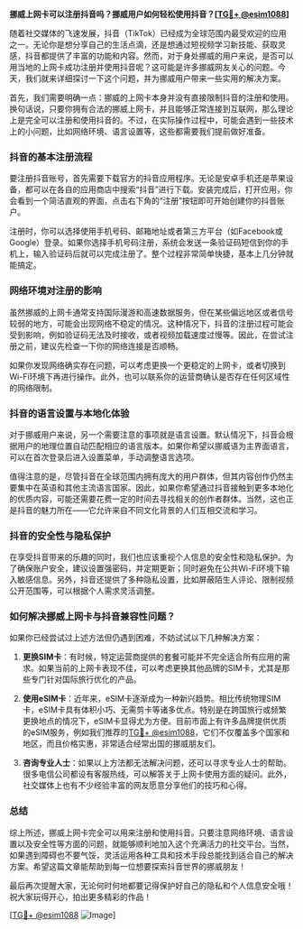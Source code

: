 **挪威上网卡可以注册抖音吗？挪威用户如何轻松使用抖音？[[TG💪+ @esim1088](https://t.me/s/esim1088)]**

随着社交媒体的飞速发展，抖音（TikTok）已经成为全球范围内最受欢迎的应用之一。无论你是想分享自己的生活点滴，还是想通过短视频学习新技能、获取灵感，抖音都提供了丰富的功能和内容。然而，对于身处挪威的用户来说，是否可以用当地的上网卡成功注册并使用抖音呢？这可能是许多挪威网友关心的问题。今天，我们就来详细探讨一下这个问题，并为挪威用户带来一些实用的解决方案。

首先，我们需要明确一点：挪威的上网卡本身并没有直接限制抖音的注册和使用。换句话说，只要你拥有合法的挪威上网卡，并且能够正常连接到互联网，那么理论上是完全可以注册和使用抖音的。不过，在实际操作过程中，可能会遇到一些技术上的小问题，比如网络环境、语言设置等，这些都需要我们提前做好准备。

### 抖音的基本注册流程

要注册抖音账号，首先需要下载官方的抖音应用程序。无论是安卓手机还是苹果设备，都可以在各自的应用商店中搜索“抖音”进行下载。安装完成后，打开应用，你会看到一个简洁直观的界面，点击右下角的“注册”按钮即可开始创建你的抖音账户。

注册时，你可以选择使用手机号码、邮箱地址或者第三方平台（如Facebook或Google）登录。如果你选择手机号码注册，系统会发送一条验证码短信到你的手机上，输入验证码后就可以完成注册了。整个过程非常简单快捷，基本上几分钟就能搞定。

### 网络环境对注册的影响

虽然挪威的上网卡通常支持国际漫游和高速数据服务，但在某些偏远地区或者信号较弱的地方，可能会出现网络不稳定的情况。这种情况下，抖音的注册过程可能会受到影响，例如验证码无法及时接收，或者视频加载速度过慢等。因此，在尝试注册之前，建议先检查一下你的网络连接是否顺畅。

如果你发现网络确实存在问题，可以考虑更换一个更稳定的上网卡，或者切换到Wi-Fi环境下再进行操作。此外，也可以联系你的运营商确认是否存在任何区域性的网络限制。

### 抖音的语言设置与本地化体验

对于挪威用户来说，另一个需要注意的事项就是语言设置。默认情况下，抖音会根据用户的地理位置自动匹配相应的语言版本。如果你希望以挪威语为主界面语言，可以在首次登录后进入设置菜单，手动调整语言选项。

值得注意的是，尽管抖音在全球范围内拥有庞大的用户群体，但其内容创作仍然主要集中在英语和其他主流语言国家。因此，如果你希望通过抖音接触到更多本地化的优质内容，可能还需要花费一定的时间去寻找相关的创作者群体。当然，这也正是抖音的魅力所在——它允许来自不同文化背景的人们互相交流和学习。

### 抖音的安全性与隐私保护

在享受抖音带来的乐趣的同时，我们也应该重视个人信息的安全性和隐私保护。为了确保账户安全，建议设置强密码，并定期更新；同时避免在公共Wi-Fi环境下输入敏感信息。另外，抖音还提供了多种隐私设置，比如屏蔽陌生人评论、限制视频公开范围等，可以根据个人需求灵活调整。

### 如何解决挪威上网卡与抖音兼容性问题？

如果你已经尝试过上述方法但仍遇到困难，不妨试试以下几种解决方案：

1. **更换SIM卡**：有时候，特定运营商提供的套餐可能并不完全适合所有应用的需求。如果当前的上网卡表现不佳，可以考虑更换其他品牌的SIM卡，尤其是那些专门针对国际旅行优化的产品。
   
2. **使用eSIM卡**：近年来，eSIM卡逐渐成为一种新兴趋势。相比传统物理SIM卡，eSIM卡具有体积小巧、无需剪卡等诸多优点。特别是在跨国旅行或频繁更换地点的情况下，eSIM卡显得尤为方便。目前市面上有许多品牌提供优质的eSIM服务，例如我们推荐的[TG💪+ @esim1088](https://t.me/s/esim1088)，它们不仅覆盖多个国家和地区，而且价格实惠，非常适合经常出国的挪威朋友们。

3. **咨询专业人士**：如果以上方法都无法解决问题，还可以寻求专业人士的帮助。很多电信公司都设有客服热线，可以解答关于上网卡使用方面的疑问。此外，社交媒体上也有不少经验丰富的网友愿意分享他们的技巧和心得。

### 总结

综上所述，挪威上网卡完全可以用来注册和使用抖音。只要注意网络环境、语言设置以及安全性等方面的问题，就能够顺利地加入这个充满活力的社交平台。当然，如果遇到障碍也不要气馁，灵活运用各种工具和技术手段总能找到适合自己的解决方案。希望这篇文章能帮助到每一位想要探索抖音世界的挪威朋友！

最后再次提醒大家，无论何时何地都要记得保护好自己的隐私和个人信息安全哦！祝大家玩得开心，拍出更多精彩的作品！

[[TG💪+ @esim1088](https://t.me/s/esim1088) ![Image](https://i.postimg.cc/4NQfJmqS/Snipaste-2025-05-13-00-14-12.png)]